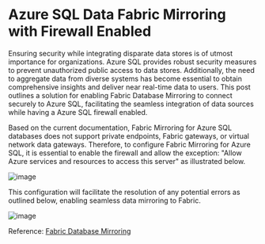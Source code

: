 # Azure SQL Data Fabric Mirroring with Firewall Enabled
<link rel="icon" href="articles/fabric_16_color.svg" type="image/x-icon" >

Ensuring security while integrating disparate data stores is of utmost importance for organizations. Azure SQL provides robust security measures to prevent unauthorized public access to data stores. 
Additionally, the need to aggregate data from diverse systems has become essential to obtain comprehensive insights and deliver near real-time data to users. 
This post outlines a solution for enabling Fabric Database Mirroring to connect securely to Azure SQL, facilitating the seamless integration of data sources while having a Azure SQL firewall enabled.

Based on the current documentation, Fabric Mirroring for Azure SQL databases does not support private endpoints, Fabric gateways, or virtual network data gateways. 
Therefore, to configure Fabric Mirroring for Azure SQL, it is essential to enable the firewall and allow the exception: "Allow Azure services and resources to access this server" as illustrated below.

![image](https://github.com/user-attachments/assets/a7b7a501-aa58-4926-992b-7ac0efa990a7)

This configuration will facilitate the resolution of any potential errors as outlined below, enabling seamless data mirroring to Fabric.

![image](https://github.com/user-attachments/assets/dc7240b4-4e76-4ee9-84f5-770691efb7b0)


Reference: <a href="https://learn.microsoft.com/en-us/fabric/database/mirrored-database/azure-sql-database" target="_blank">Fabric Database Mirroring</a>

